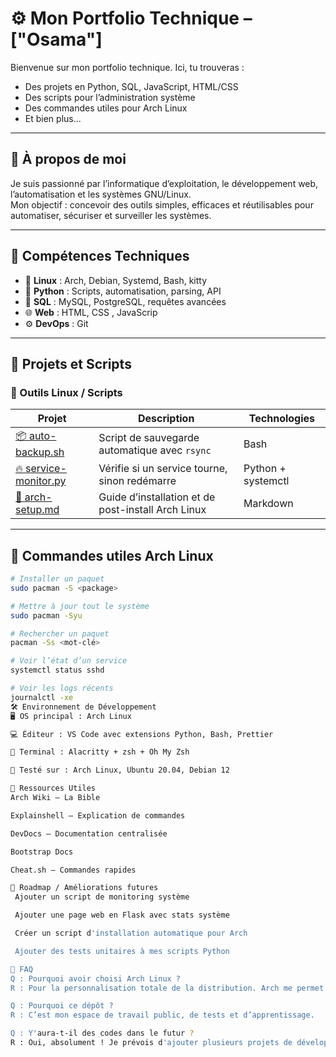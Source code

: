 # ⚙️ Mon Portfolio Technique – ["Osama"]

Bienvenue sur mon portfolio technique. Ici, tu trouveras :
- Des projets en Python, SQL, JavaScript, HTML/CSS
- Des scripts pour l’administration système
- Des commandes utiles pour Arch Linux
- Et bien plus...

---

## 🚀 À propos de moi

Je suis passionné par l’informatique d’exploitation, le développement web, l’automatisation et les systèmes GNU/Linux.  
Mon objectif : concevoir des outils simples, efficaces et réutilisables pour automatiser, sécuriser et surveiller les systèmes.

---

## 🧠 Compétences Techniques

- 🐧 **Linux** : Arch, Debian, Systemd, Bash, kitty
- 🐍 **Python** : Scripts, automatisation, parsing, API
- 🧮 **SQL** : MySQL, PostgreSQL, requêtes avancées
- 🌐 **Web** : HTML, CSS , JavaScrip
- ⚙️ **DevOps** : Git

---

## 📂 Projets et Scripts

### 🔧 Outils Linux / Scripts

| Projet | Description | Technologies |
|--------|-------------|--------------|
| [📦 auto-backup.sh](./scripts/auto-backup.sh) | Script de sauvegarde automatique avec `rsync` | Bash |
| [🔥 service-monitor.py](./scripts/service-monitor.py) | Vérifie si un service tourne, sinon redémarre | Python + systemctl |
| [📡 arch-setup.md](./docs/arch-setup.md) | Guide d’installation et de post-install Arch Linux | Markdown |

---


## 🐧 Commandes utiles Arch Linux

```bash
# Installer un paquet
sudo pacman -S <package>

# Mettre à jour tout le système
sudo pacman -Syu

# Rechercher un paquet
pacman -Ss <mot-clé>

# Voir l’état d’un service
systemctl status sshd

# Voir les logs récents
journalctl -xe
🛠️ Environnement de Développement
🖥️ OS principal : Arch Linux

💻 Éditeur : VS Code avec extensions Python, Bash, Prettier

🔧 Terminal : Alacritty + zsh + Oh My Zsh

🧪 Testé sur : Arch Linux, Ubuntu 20.04, Debian 12

📘 Ressources Utiles
Arch Wiki – La Bible

Explainshell – Explication de commandes

DevDocs – Documentation centralisée

Bootstrap Docs

Cheat.sh – Commandes rapides

🧭 Roadmap / Améliorations futures
 Ajouter un script de monitoring système

 Ajouter une page web en Flask avec stats système

 Créer un script d'installation automatique pour Arch

 Ajouter des tests unitaires à mes scripts Python

💬 FAQ
Q : Pourquoi avoir choisi Arch Linux ?
R : Pour la personnalisation totale de la distribution. Arch me permet de construire mon environnement exactement comme je le veux, sans bloatware.

Q : Pourquoi ce dépôt ?
R : C’est mon espace de travail public, de tests et d’apprentissage.

Q : Y'aura-t-il des codes dans le futur ?
R : Oui, absolument ! Je prévois d'ajouter plusieurs projets de développement, principalement des scripts d'automatisation et des applications web. Restez à l'affût ! 🚀

